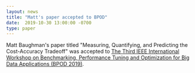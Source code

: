 ```yaml
---
layout: news
title: "Matt's paper accepted to BPOD"
date:  2019-10-30 13:00:00 -0700
type: paper
---
```


Matt Baughman's paper titled "Measuring, Quantifying, and Predicting the Cost-Accuracy Tradeoff" was accepted to [The Third IEEE International Workshop on Benchmarking, Performance Tuning and Optimization for Big Data Applications (BPOD 2019)](https://userpages.umbc.edu/~jianwu/BPOD/).
